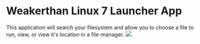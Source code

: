 # Weakerthan Linux 7 Launcher App
This application will search your filesystem and allow you to choose a file to run, view, or view it's location in a file-manager.
<img src="https://weaknetlabs.com/images/launcher-gif.gif"/>

